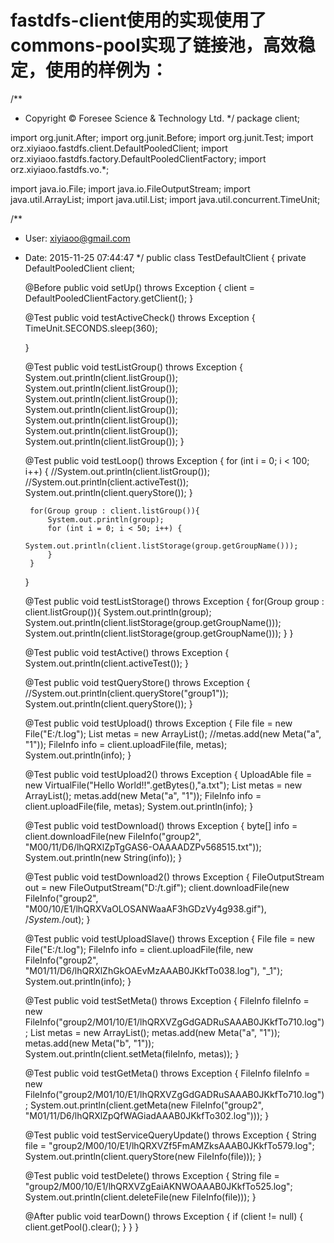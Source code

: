 # fastdfs-client使用的实现使用了commons-pool实现了链接池，高效稳定，使用的样例为：
/**
 * Copyright © Foresee Science & Technology Ltd. 
 */
package client;

import org.junit.After;
import org.junit.Before;
import org.junit.Test;
import orz.xiyiaoo.fastdfs.client.DefaultPooledClient;
import orz.xiyiaoo.fastdfs.factory.DefaultPooledClientFactory;
import orz.xiyiaoo.fastdfs.vo.*;

import java.io.File;
import java.io.FileOutputStream;
import java.util.ArrayList;
import java.util.List;
import java.util.concurrent.TimeUnit;

/**
 * User: xiyiaoo@gmail.com
 * Date: 2015-11-25 07:44:47
 */
public class TestDefaultClient {
    private DefaultPooledClient client;

    @Before
    public void setUp() throws Exception {
        client = DefaultPooledClientFactory.getClient();
    }

    @Test
    public void testActiveCheck() throws Exception {
        TimeUnit.SECONDS.sleep(360);

    }

    @Test
    public void testListGroup() throws Exception {
        System.out.println(client.listGroup());
        System.out.println(client.listGroup());
        System.out.println(client.listGroup());
        System.out.println(client.listGroup());
        System.out.println(client.listGroup());
        System.out.println(client.listGroup());
        System.out.println(client.listGroup());
    }

    @Test
    public void testLoop() throws Exception {
        for (int i = 0; i < 100; i++) {
            //System.out.println(client.listGroup());
            //System.out.println(client.activeTest());
            System.out.println(client.queryStore());
        }

        for(Group group : client.listGroup()){
            System.out.println(group);
            for (int i = 0; i < 50; i++) {
                System.out.println(client.listStorage(group.getGroupName()));
            }
        }

    }

    @Test
    public void testListStorage() throws Exception {
        for(Group group : client.listGroup()){
            System.out.println(group);
            System.out.println(client.listStorage(group.getGroupName()));
            System.out.println(client.listStorage(group.getGroupName()));
        }
    }

    @Test
    public void testActive() throws Exception {
        System.out.println(client.activeTest());
    }

    @Test
    public void testQueryStore() throws Exception {
        //System.out.println(client.queryStore("group1"));
        System.out.println(client.queryStore());
    }

    @Test
    public void testUpload() throws Exception {
        File file = new File("E:/t.log");
        List<Meta> metas = new ArrayList<Meta>();
        //metas.add(new Meta("a", "1"));
        FileInfo info = client.uploadFile(file, metas);
        System.out.println(info);
    }

    @Test
    public void testUpload2() throws Exception {
        UploadAble file = new VirtualFile("Hello World!!".getBytes(),"a.txt");
        List<Meta> metas = new ArrayList<Meta>();
        metas.add(new Meta("a", "1"));
        FileInfo info = client.uploadFile(file, metas);
        System.out.println(info);
    }

    @Test
    public void testDownload() throws Exception {
        byte[] info = client.downloadFile(new FileInfo("group2", "M00/11/D6/lhQRXlZpTgGAS6-OAAAADZPv568515.txt"));
        System.out.println(new String(info));
    }

    @Test
    public void testDownload2() throws Exception {
        FileOutputStream out = new FileOutputStream("D:/t.gif");
        client.downloadFile(new FileInfo("group2", "M00/10/E1/lhQRXVaOLOSANWaaAF3hGDzVy4g938.gif"), /*System.*/out);
    }

    @Test
    public void testUploadSlave() throws Exception {
        File file = new File("E:/t.log");
        FileInfo info = client.uploadFile(file, new FileInfo("group2", "M01/11/D6/lhQRXlZhGkOAEvMzAAAB0JKkfTo038.log"), "_1");
        System.out.println(info);
    }

    @Test
    public void testSetMeta() throws Exception {
        FileInfo fileInfo = new FileInfo("group2/M01/10/E1/lhQRXVZgGdGADRuSAAAB0JKkfTo710.log");
        List<Meta> metas = new ArrayList<Meta>();
        metas.add(new Meta("a", "1"));
        metas.add(new Meta("b", "1"));
        System.out.println(client.setMeta(fileInfo, metas));
    }

    @Test
    public void testGetMeta() throws Exception {
        FileInfo fileInfo = new FileInfo("group2/M01/10/E1/lhQRXVZgGdGADRuSAAAB0JKkfTo710.log");
        System.out.println(client.getMeta(new FileInfo("group2", "M01/11/D6/lhQRXlZpQfWAGiadAAAB0JKkfTo302.log")));
    }

    @Test
    public void testServiceQueryUpdate() throws Exception {
        String file = "group2/M00/10/E1/lhQRXVZf5FmAMZksAAAB0JKkfTo579.log";
        System.out.println(client.queryStore(new FileInfo(file)));
    }

    @Test
    public void testDelete() throws Exception {
        String file = "group2/M00/10/E1/lhQRXVZgEaiAKNWOAAAB0JKkfTo525.log";
        System.out.println(client.deleteFile(new FileInfo(file)));
    }

    @After
    public void tearDown() throws Exception {
        if (client != null) {
            client.getPool().clear();
        }
    }
}
